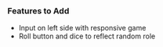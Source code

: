 ### Features to Add
- Input on left side with responsive game
- Roll button and dice to reflect random role
